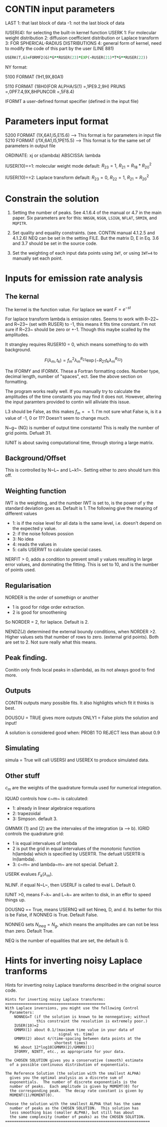 # CONTIN input parameters

LAST
1: that last block of data
-1: not the last block of data


IUSER(4): for selecting the built-in kernel function USERK
1: For molecular weight distribution
2: diffusion coefficient distribution or Laplace transform
3: FOR SPHERICAL-RADIUS DISTRIBUTIONS
4: general form of kernel, need to modify the code of this part by the user (LINE 881)


 ```fortran
 USERK(T,G)=FORMF2(G)*G**RUSER(23)*EXP(-RUSER(21)*T*G**RUSER(22))
 ```


 NY format:

 5100 FORMAT (1H1,9X,80A1)

 5110 FORMAT (18H0(FOR ALPHA/S(1) =,1PE9.2,9H) PRUNS =,0PF7.4,9X,8HPUNCOR =,5F8.4)

 IFORMT a user-defined format specifier (defined in the input file)


# Parameters input format

5200 FORMAT (1X,6A1,I5,E15.6) --> This format is for parameters in input file
5210 FORMAT (/1X,6A1,I5,1PE15.5) --> This format is for the same set of parameters in output file


ORDINATE: xj or s(lambda)
ABSCISSA: lambda

IUSER(10)==1: molecular weight mode
default: $R_{23}=1$, $R_{21}=R_{18}*R_{20}^2$

IUSER(10)==2: Laplace transform
default: $R_{23}=0$, $R_{22}=1$, $R_{21}=R_{20}^2$

# Constrain the solution

1. Setting the number of peaks. See 4.1.6.4 of the manual or 4.7 in the main paper. Six parameters are for this: ```NNSGN```, ```NSGN```, ```LSIGN```, ```NFLAT```, ```SRMIN```, and ```MQPITR```.

2. Set quality and equality constraints. (see. CONTIN manual 4.1.2.5 and 4.1.2.6)
NEQ can be set in the setting FILE. But the matrix D, E in Eq. 3.6 and 3.7 should be set in the source code.

3. Set the weighting of each input data points using ```IWT```, or using ```IWT=4``` to manually set each point.


# Inputs for emission rate analysis

## The kernal

The kernel is the function value. For laplace we want $F = e^{-st}$

For laplace transform lambda is emission rates. Seems to work with R~22~ and R~23~ (set with RUSER) to -1, this means it fits time constant. I'm not sure if R~23~ should be zero or +-1. Though this maybe scalled by the amplitudes.

It strangley requires RUSER10 = 0, which means something to do with background.

$$F(\lambda_m, t_k) = f_m^2\lambda_m^{R_{23}} \exp\left(-R_{21}t_k\lambda_m^{R_{22}}\right)$$


The IFORMY and IFORMX. These a Fortran formatting codes. Number type, decimal length, number of "spaces", ect. See the above section on formatting.

The program works really well. If you manually try to calculate the amplitudes of the time constants you may find it does not. However, altering the input paramters provided to contin will alliviate this issue.

L3 should be False, as this makes $f_m==1$. I'm not sure what False is, is it a value of -1, 0 or 1?? Doesn't seem to change much.

N~g~ (NG) is number of output time constants! This is really the number of grid points. Defualt 31.


IUNIT is about saving computational time, through storing a large matrix.

## Background/Offset

This is controlled by N~L~ and L~k1~. Setting either to zero should turn this off.

## Weighting function

IWT is the weighting, and the number IWT is set to, is the power of y the standard deviation goes as. Default is 1. The following give the meaning of different values

* 1: is if the noise level for all data is the same level, i.e. doesn't depend on the expected y value.
* 2: if the noise follows possion
* 3: No idea
* 4: reads the values in
* 5: calls USERWT to calculate special cases.

NERFIT > 0, adds a condition to prevent small y values resulting in large error values, and dominating the fitting. This is set to 10, and is the number of points used.

## Regularisation

NORDER is the order of somethign or another

* 1 is good for ridge order extraction.
* 2 is good for smoothening

So NORDER = 2, for laplace. Default is 2.

NENDZ(J) determined the external boundy conditions, when NORDER >2. Higher values sets that number of rows to zero. (external grid points). Both are set to 2. Not sure really what this means.



## Peak finding.

Conitin only finds local peaks in s(lambda), as its not always good to find more.

## Outputs

CONTIN outputs many possible fits. It also highlights which fit it thinks is best.

DOUSOU = TRUE  gives more outputs
ONLY1 = False plots the solution and input!

A solution is considered good when:
  PROB1 TO REJECT less than about 0.9

## Simulating

simula = True will call USERSI and USEREX to produce simulated data.

## Other stuff

$c_m$ are the weights of the quadrature formula used for numerical integration.

IQUAD controls how c~m~ is calculated:

* 1: already in linear algebraice requations
* 2: trapezoidal
* 3: Simpson. default 3.

GMNMX (1) and (2) are the intervales of the integration (a --> b).
IGRID controls the quadrature grid:

* 1 is equal intervalues of lambda
* 2 is put the grid in equal intervalues of the monotonic function h(lambda) which is specified by USERTR. The defualt USERTR is ln(lambda).
* 3: c~m~ and lambda~m~ are not special. Defualt 2.

USERK evalues $F_k (\lambda_m)$.

NLINF. if equal N~L~, then USERLF is called to eval L. Default 0.

IUNIT >0, means F~k~ and L~k~ are writen to disk, in an effor to speed things up.

DOUSNQ == True, means USERNQ will set Nineq, D, and d. Its better for this is be False, if NONNEG is True. Default False.

NONNEG sets $N_{ineq} = N_g$, which means the amplitudes are can not be less than zero. Default True.

NEQ is the number of equalities that are set, the default is 0.

# Hints for inverting noisy Laplace tranforms

Hints for inverting noisy Laplace transforms described in the original source code.
```
Hints for inverting noisy Laplace transforms:
=============================================
With Laplace inversions, you might use the following Control
  Parameters:
    NONNEG=T (if the solution is known to be nonnegative; without
              this constraint the resolution is extremely poor.)
    IUSER(10)=2
    GMNMX(1) about 0.1/(maximum time value in your data of
                        signal vs. time)
    GMNMX(2) about 4/(time-spacing between data points at the
                      shortest times)
    NG about 12*log10[GMNMX(2)/GMNMX(1)]
    IFORMY, NINTT, etc., as appropriate for your data.

The CHOSEN SOLUTION gives you a conservative (smooth) estimate
  of a possible continuous distribution of exponentials.

The Reference Solution (the solution with the smallest ALPHA)
  gives you the optimal analysis as a discrete sum of
  exponentials.  The number of discrete exponentials is the
  number of peaks.  Each amplitude is given by MOMEMT(0) for
  the corresponding peak.  The decay rate constant is given by
  MOMENT(1)/MOMENT(0).

Choose the solution with the smallest ALPHA that has the same
  number of peaks as the CHOSEN SOLUTION.  This solution has
  less smoothing bias (smaller ALPHA), but still has about
  the same complexity (number of peaks) as the CHOSEN SOLUTION.
=================================================================
```

